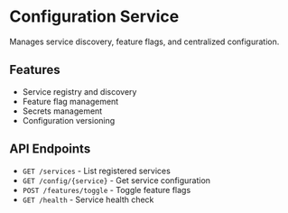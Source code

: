 # Configuration Service

Manages service discovery, feature flags, and centralized configuration.

## Features

- Service registry and discovery
- Feature flag management
- Secrets management
- Configuration versioning

## API Endpoints

- `GET /services` - List registered services
- `GET /config/{service}` - Get service configuration
- `POST /features/toggle` - Toggle feature flags
- `GET /health` - Service health check
